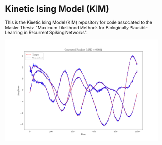 # Kinetic Ising Model (KIM)
This is the Kinetic Ising Model (KIM) repository for code associated to the Master Thesis: "Maximum Likelihood Methods for Biologically Plausible Learning in Recurrent Spiking Networks".

![results for the Pattern Generation Task](Generated_Readout.png)
